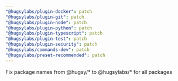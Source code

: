 ```yaml
---
"@hugsylabs/plugin-docker": patch
"@hugsylabs/plugin-git": patch
"@hugsylabs/plugin-node": patch
"@hugsylabs/plugin-python": patch
"@hugsylabs/plugin-typescript": patch
"@hugsylabs/plugin-test": patch
"@hugsylabs/plugin-security": patch
"@hugsylabs/commands-dev": patch
"@hugsylabs/preset-recommended": patch
---
```


Fix package names from @hugsy/* to @hugsylabs/* for all packages
